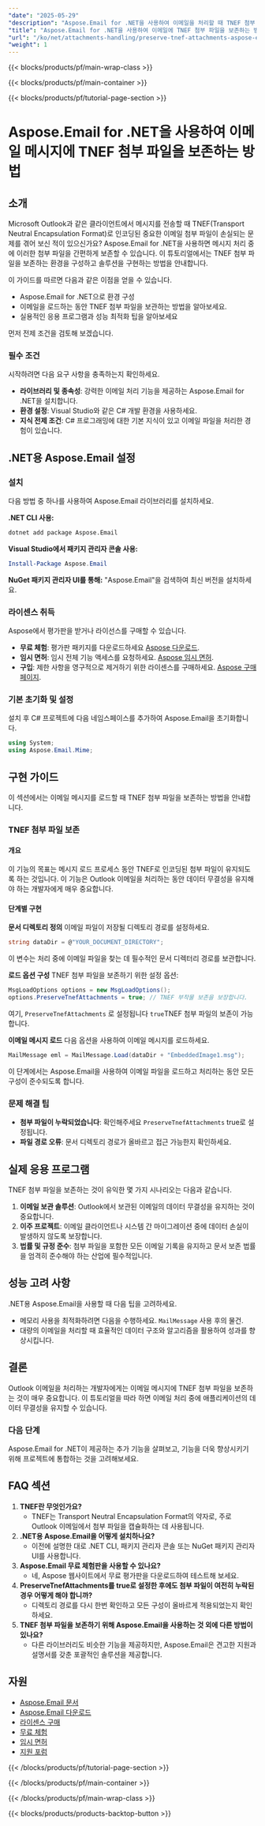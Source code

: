 ```yaml
---
"date": "2025-05-29"
"description": "Aspose.Email for .NET을 사용하여 이메일을 처리할 때 TNEF 첨부 파일을 보존하는 방법을 알아보세요. 이 가이드에서는 설정, 구현 및 문제 해결 팁을 다룹니다."
"title": "Aspose.Email for .NET을 사용하여 이메일에 TNEF 첨부 파일을 보존하는 방법"
"url": "/ko/net/attachments-handling/preserve-tnef-attachments-aspose-email-dotnet/"
"weight": 1
---
```


{{< blocks/products/pf/main-wrap-class >}}

{{< blocks/products/pf/main-container >}}

{{< blocks/products/pf/tutorial-page-section >}}
# Aspose.Email for .NET을 사용하여 이메일 메시지에 TNEF 첨부 파일을 보존하는 방법

## 소개

Microsoft Outlook과 같은 클라이언트에서 메시지를 전송할 때 TNEF(Transport Neutral Encapsulation Format)로 인코딩된 중요한 이메일 첨부 파일이 손실되는 문제를 겪어 보신 적이 있으신가요? Aspose.Email for .NET을 사용하면 메시지 처리 중에 이러한 첨부 파일을 간편하게 보존할 수 있습니다. 이 튜토리얼에서는 TNEF 첨부 파일을 보존하는 환경을 구성하고 솔루션을 구현하는 방법을 안내합니다.

이 가이드를 따르면 다음과 같은 이점을 얻을 수 있습니다.
- Aspose.Email for .NET으로 환경 구성
- 이메일을 로드하는 동안 TNEF 첨부 파일을 보관하는 방법을 알아보세요.
- 실용적인 응용 프로그램과 성능 최적화 팁을 알아보세요

먼저 전제 조건을 검토해 보겠습니다.

### 필수 조건

시작하려면 다음 요구 사항을 충족하는지 확인하세요.

- **라이브러리 및 종속성**: 강력한 이메일 처리 기능을 제공하는 Aspose.Email for .NET을 설치합니다.
- **환경 설정**: Visual Studio와 같은 C# 개발 환경을 사용하세요.
- **지식 전제 조건**: C# 프로그래밍에 대한 기본 지식이 있고 이메일 파일을 처리한 경험이 있습니다.

## .NET용 Aspose.Email 설정

### 설치

다음 방법 중 하나를 사용하여 Aspose.Email 라이브러리를 설치하세요.

**.NET CLI 사용:**
```bash
dotnet add package Aspose.Email
```

**Visual Studio에서 패키지 관리자 콘솔 사용:**
```powershell
Install-Package Aspose.Email
```

**NuGet 패키지 관리자 UI를 통해:**
"Aspose.Email"을 검색하여 최신 버전을 설치하세요.

### 라이센스 취득

Aspose에서 평가판을 받거나 라이선스를 구매할 수 있습니다.
- **무료 체험**: 평가판 패키지를 다운로드하세요 [Aspose 다운로드](https://releases.aspose.com/email/net/).
- **임시 면허**: 임시 전체 기능 액세스를 요청하세요. [Aspose 임시 면허](https://purchase.aspose.com/temporary-license/).
- **구입**: 제한 사항을 영구적으로 제거하기 위한 라이센스를 구매하세요. [Aspose 구매 페이지](https://purchase.aspose.com/buy).

### 기본 초기화 및 설정

설치 후 C# 프로젝트에 다음 네임스페이스를 추가하여 Aspose.Email을 초기화합니다.
```csharp
using System;
using Aspose.Email.Mime;
```

## 구현 가이드

이 섹션에서는 이메일 메시지를 로드할 때 TNEF 첨부 파일을 보존하는 방법을 안내합니다.

### TNEF 첨부 파일 보존

#### 개요

이 기능의 목표는 메시지 로드 프로세스 동안 TNEF로 인코딩된 첨부 파일이 유지되도록 하는 것입니다. 이 기능은 Outlook 이메일을 처리하는 동안 데이터 무결성을 유지해야 하는 개발자에게 매우 중요합니다.

#### 단계별 구현

**문서 디렉토리 정의**
이메일 파일이 저장될 디렉토리 경로를 설정하세요.
```csharp
string dataDir = @"YOUR_DOCUMENT_DIRECTORY";
```

이 변수는 처리 중에 이메일 파일을 찾는 데 필수적인 문서 디렉터리 경로를 보관합니다.

**로드 옵션 구성**
TNEF 첨부 파일을 보존하기 위한 설정 옵션:
```csharp
MsgLoadOptions options = new MsgLoadOptions();
options.PreserveTnefAttachments = true; // TNEF 부착물 보존을 보장합니다.
```
여기, `PreserveTnefAttachments` 로 설정됩니다 `true`TNEF 첨부 파일의 보존이 가능합니다.

**이메일 메시지 로드**
다음 옵션을 사용하여 이메일 메시지를 로드하세요.
```csharp
MailMessage eml = MailMessage.Load(dataDir + "EmbeddedImage1.msg");
```
이 단계에서는 Aspose.Email을 사용하여 이메일 파일을 로드하고 처리하는 동안 모든 구성이 준수되도록 합니다.

### 문제 해결 팁
- **첨부 파일이 누락되었습니다**: 확인해주세요 `PreserveTnefAttachments` true로 설정됩니다.
- **파일 경로 오류**: 문서 디렉토리 경로가 올바르고 접근 가능한지 확인하세요.

## 실제 응용 프로그램

TNEF 첨부 파일을 보존하는 것이 유익한 몇 가지 시나리오는 다음과 같습니다.
1. **이메일 보관 솔루션**: Outlook에서 보관된 이메일의 데이터 무결성을 유지하는 것이 중요합니다.
2. **이주 프로젝트**: 이메일 클라이언트나 시스템 간 마이그레이션 중에 데이터 손실이 발생하지 않도록 보장합니다.
3. **법률 및 규정 준수**: 첨부 파일을 포함한 모든 이메일 기록을 유지하고 문서 보존 법률을 엄격히 준수해야 하는 산업에 필수적입니다.

## 성능 고려 사항
.NET용 Aspose.Email을 사용할 때 다음 팁을 고려하세요.
- 메모리 사용을 최적화하려면 다음을 수행하세요. `MailMessage` 사용 후의 물건.
- 대량의 이메일을 처리할 때 효율적인 데이터 구조와 알고리즘을 활용하여 성과를 향상시킵니다.

## 결론
Outlook 이메일을 처리하는 개발자에게는 이메일 메시지에 TNEF 첨부 파일을 보존하는 것이 매우 중요합니다. 이 튜토리얼을 따라 하면 이메일 처리 중에 애플리케이션의 데이터 무결성을 유지할 수 있습니다.

### 다음 단계
Aspose.Email for .NET이 제공하는 추가 기능을 살펴보고, 기능을 더욱 향상시키기 위해 프로젝트에 통합하는 것을 고려해보세요.

## FAQ 섹션
1. **TNEF란 무엇인가요?**
   - TNEF는 Transport Neutral Encapsulation Format의 약자로, 주로 Outlook 이메일에서 첨부 파일을 캡슐화하는 데 사용됩니다.
2. **.NET용 Aspose.Email을 어떻게 설치하나요?**
   - 이전에 설명한 대로 .NET CLI, 패키지 관리자 콘솔 또는 NuGet 패키지 관리자 UI를 사용합니다.
3. **Aspose.Email 무료 체험판을 사용할 수 있나요?**
   - 네, Aspose 웹사이트에서 무료 평가판을 다운로드하여 테스트해 보세요.
4. **PreserveTnefAttachments를 true로 설정한 후에도 첨부 파일이 여전히 누락된 경우 어떻게 해야 합니까?**
   - 디렉토리 경로를 다시 한번 확인하고 모든 구성이 올바르게 적용되었는지 확인하세요.
5. **TNEF 첨부 파일을 보존하기 위해 Aspose.Email을 사용하는 것 외에 다른 방법이 있나요?**
   - 다른 라이브러리도 비슷한 기능을 제공하지만, Aspose.Email은 견고한 지원과 설명서를 갖춘 포괄적인 솔루션을 제공합니다.

## 자원
- [Aspose.Email 문서](https://reference.aspose.com/email/net/)
- [Aspose.Email 다운로드](https://releases.aspose.com/email/net/)
- [라이센스 구매](https://purchase.aspose.com/buy)
- [무료 체험](https://releases.aspose.com/email/net/)
- [임시 면허](https://purchase.aspose.com/temporary-license/)
- [지원 포럼](https://forum.aspose.com/c/email/10)

{{< /blocks/products/pf/tutorial-page-section >}}

{{< /blocks/products/pf/main-container >}}

{{< /blocks/products/pf/main-wrap-class >}}

{{< blocks/products/products-backtop-button >}}